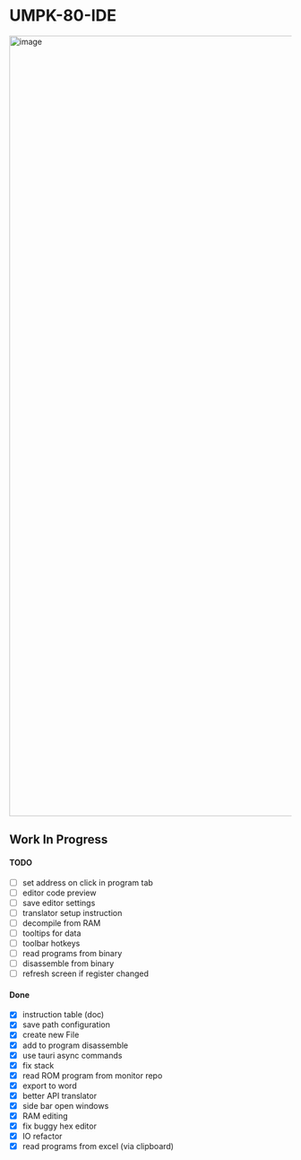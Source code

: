 # UMPK-80-IDE

<img width="1392" alt="image" src="https://github.com/GalaxyShad/UMPK80-IDE/assets/52833080/e269e14f-8a01-40da-9ce1-002f4f44108a">

## Work In Progress

#### TODO
- [ ] set address on click in program tab
- [ ] editor code preview
- [ ] save editor settings
- [ ] translator setup instruction
- [ ] decompile from RAM
- [ ] tooltips for data
- [ ] toolbar hotkeys
- [ ] read programs from binary
- [ ] disassemble from binary
- [ ] refresh screen if register changed

#### Done
- [x] instruction table (doc)
- [x] save path configuration
- [x] create new File
- [x] add to program disassemble
- [x] use tauri async commands
- [x] fix stack
- [x] read ROM program from monitor repo
- [x] export to word
- [x] better API translator
- [x] side bar open windows
- [x] RAM editing
- [x] fix buggy hex editor
- [x] IO refactor
- [x] read programs from excel (via clipboard)
